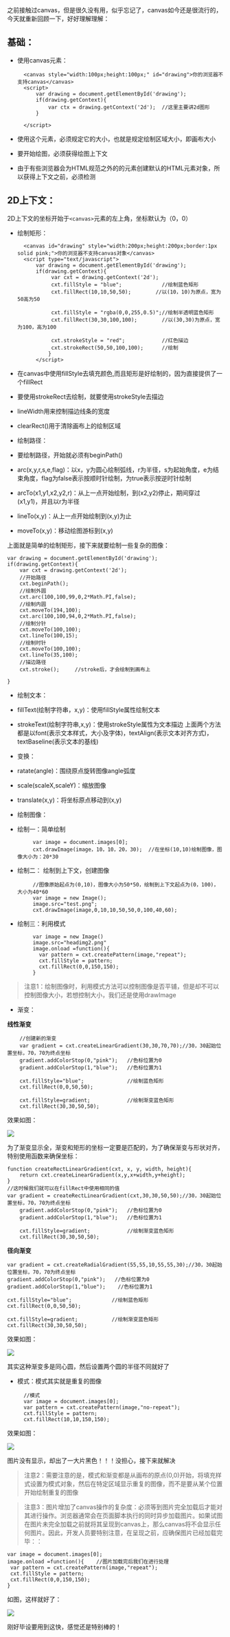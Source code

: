 之前接触过canvas，但是很久没有用，似乎忘记了，canvas如今还是很流行的，今天就重新回顾一下，好好理解理解：
## 基础： ##
- 使用canvas元素：

        <canvas style="width:100px;height:100px;" id="drawing">你的浏览器不支持canvas</canvas>
        <script>
            var drawing = document.getElementById('drawing');
            if(drawing.getContext){
                var ctx = drawing.getContext('2d');  //这里主要讲2d图形
            }

        </script>


 - 使用这个元素，必须规定它的大小，也就是规定绘制区域大小，即画布大小
 - 要开始绘图，必须获得绘图上下文
 - 由于有些浏览器会为HTML规范之外的的元素创建默认的HTML元素对象，所以获得上下文之前，必须检测
 
## 2D上下文： ##
2D上下文的坐标开始于`<canvas>`元素的左上角，坐标默认为（0，0）

- 绘制矩形：
  
		<canvas id="drawing" style="width:200px;height:200px;border:1px solid pink;">你的浏览器不支持canvas对象</canvas>
		<script type="text/javascript">
			var drawing = document.getElementById('drawing');
			if(drawing.getContext){
			     var cxt = drawing.getContext('2d');
			     cxt.fillStyle = "blue";             //绘制蓝色矩形
			     cxt.fillRect(10,10,50,50);        //以(10，10)为原点，宽为50高为50
			
			     cxt.fillStyle = "rgba(0,0,255,0.5)";//绘制半透明蓝色矩形
			     cxt.fillRect(30,30,100,100);        //以(30,30)为原点，宽为100，高为100

                 cxt.strokeStyle = "red";            //红色描边
                 cxt.strokeRect(50,50,100,100);      //绘制
				}
			</script>

 - 在canvas中使用fillStyle去填充颜色,而且矩形是好绘制的，因为直接提供了一个fillRect
 - 要使用strokeRect去绘制，就要使用strokeStyle去描边
 - lineWidth用来控制描边线条的宽度
 - clearRect()用于清除画布上的绘制区域

- 绘制路径：
 - 要绘制路径，开始就必须有beginPath()
 - arc(x,y,r,s,e,flag)：以x，y为圆心绘制弧线，r为半径，s为起始角度，e为结束角度，flag为false表示按顺时针绘制，为true表示按逆时针绘制
 - arcTo(x1,y1,x2,y2,r)：从上一点开始绘制，到(x2,y2)停止，期间穿过(x1,y1)，并且以r为半径
 - lineTo(x,y)：从上一点开始绘制到(x,y)为止
 - moveTo(x,y)：移动绘图游标到(x,y)

上面就是简单的绘制矩形，接下来就要绘制一些复杂的图像：

    var drawing = document.getElementById('drawing');
	if(drawing.getContext){
	    var cxt = drawing.getContext('2d');
	    //开始路径
	    cxt.beginPath();
	    //绘制外圆
        cxt.arc(100,100,99,0,2*Math.PI,false);
	    //绘制内圆
	    cxt.moveTo(194,100);
	    cxt.arc(100,100,94,0,2*Math.PI,false);
	    //绘制分针
	    cxt.moveTo(100,100);
	    cxt.lineTo(100,15);
	    //绘制时针
        cxt.moveTo(100,100);
	    cxt.lineTo(35,100);
	    //描边路径
	    cxt.stroke();     //stroke后，才会绘制到画布上
                 
	}
 
- 绘制文本：
 - fillText(绘制字符串，x,y)：使用fillStyle属性绘制文本
 - strokeText(绘制字符串,x,y)：使用strokeStyle属性为文本描边
 上面两个方法都是以font(表示文本样式，大小及字体)，textAlign(表示文本对齐方式)，textBaseline(表示文本的基线)

- 变换：
 - ratate(angle)：围绕原点旋转图像angle弧度
 - scale(scaleX,scaleY)：缩放图像
 - translate(x,y)：将坐标原点移动到(x,y)

- 绘制图像：
 - 绘制一：简单绘制
 
		    var image = document.images[0];
		    cxt.drawImage(image，10，10，20，30);  //在坐标(10,10)绘制图像，图像大小为：20*30

 - 绘制二： 绘制到上下文，创建图像
 
            //图像原始起点为(0,10)，图像大小为50*50，绘制到上下文起点为(0，100)，大小为40*60
            var image = new Image();
            image.src="test.png";
            cxt.drawImage(image,0,10,10,50,50,0,100,40,60);

 - 绘制三：利用模式
 
            var image = new Image()
		    image.src="headimg2.png"
		    image.onload =function(){
		      var pattern = cxt.createPattern(image,"repeat");
		      cxt.fillStyle = pattern;
              cxt.fillRect(0,0,150,150);
            }
> 注意1：绘制图像时，利用模式方法可以控制图像是否平铺，但是却不可以控制图像大小，若想控制大小，我们还是使用drawImage


- 渐变：

 **线性渐变**

        //创建新的渐变
		var gradient = cxt.createLinearGradient(30,30,70,70);//30，30起始位置坐标，70，70为终点坐标
		gradient.addColorStop(0,"pink");   //色标位置为0
		gradient.addColorStop(1,"blue");   //色标位置为1
	        
	    cxt.fillStyle="blue";              //绘制蓝色矩形
		cxt.fillRect(0,0,50,50);
	
		cxt.fillStyle=gradient;            //绘制渐变蓝色矩形
		cxt.fillRect(30,30,50,50);

效果如图：

![](https://raw.githubusercontent.com/Anjing1993/mypassages/master/images/gradient.png)

为了渐变显示全，渐变和矩形的坐标一定要是匹配的，为了确保渐变与形状对齐，特别使用函数来确保坐标：

    function createRectLinearGradient(cxt, x, y, width, height){
        return cxt.createLinearGradient(x,y,x+width,y+height);
    }
    //这时候我们就可以在fillRect中使用相同的值
    var gradient = createRectLinearGradient(cxt,30,30,50,50);//30，30起始位置坐标，70，70为终点坐标
		gradient.addColorStop(0,"pink");   //色标位置为0
		gradient.addColorStop(1,"blue");   //色标位置为1
        
		cxt.fillStyle=gradient;            //绘制渐变蓝色矩形
		cxt.fillRect(30,30,50,50);
    
**径向渐变**
         
    var gradient = cxt.createRadialGradient(55,55,10,55,55,30);//30，30起始位置坐标，70，70为终点坐标
	gradient.addColorStop(0,"pink");   //色标位置为0
	gradient.addColorStop(1,"blue");	//色标位置为1
        
    cxt.fillStyle="blue";             //绘制蓝色矩形
	cxt.fillRect(0,0,50,50);

	cxt.fillStyle=gradient;           //绘制渐变蓝色矩形
	cxt.fillRect(30,30,50,50);

效果如图：

![](https://raw.githubusercontent.com/Anjing1993/mypassages/master/images/gradientR.png)

其实这种渐变多是同心圆，然后设置两个圆的半径不同就好了

- 模式：模式其实就是重复的图像

        //模式
		var image = document.images[0];
		var pattern = cxt.createPattern(image,"no-repeat");
		cxt.fillStyle = pattern;
        cxt.fillRect(10,10,150,150);

效果如图：

![](https://raw.githubusercontent.com/Anjing1993/mypassages/master/images/canvasimg.png)

图片没有显示，却出了一大片黑色！！！没担心，接下来就解决

> 注意2：需要注意的是，模式和渐变都是从画布的原点(0,0)开始，将填充样式设置为模式对象，然后在特定区域显示重复的图像，而不是要从某个位置开始绘制重复的图像

> 注意3：图片增加了canvas操作的复杂度：必须等到图片完全加载后才能对其进行操作。浏览器通常会在页面脚本执行的同时异步加载图片。如果试图在图片未完全加载之前就将其呈现到canvas上，那么canvas将不会显示任何图片。因此，开发人员要特别注意，在呈现之前，应确保图片已经加载完毕：：

    var image = document.images[0];
	image.onload =function(){    //图片加载完后我们在进行处理
	 var pattern = cxt.createPattern(image,"repeat");
	 cxt.fillStyle = pattern;
     cxt.fillRect(0,0,150,150);
	}

如图，这样就好了：

![](https://raw.githubusercontent.com/Anjing1993/mypassages/master/images/canvasimg2.png)

刚好毕设要用到这快，感觉还是特别棒的！